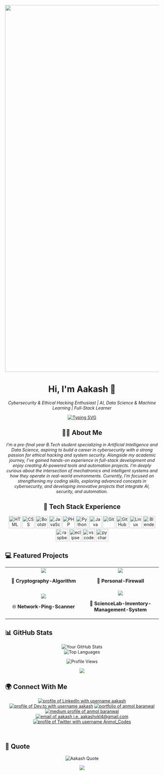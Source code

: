 <!-- Profile Readme -->
<div align="center">
  <img src="src/crazy.gif" width="1200" " />
  <h1>Hi, I'm Aakash 👋</h1>
  <p><i>Cybersecurity & Ethical Hacking Enthusiast | AI, Data Science & Machine Learning | Full-Stack Learner</i></p>

  <p align="center">
    <a href="https://git.io/typing-svg"><img src="https://readme-typing-svg.demolab.com?font=Fira+Code&duration=6000&pause=600&color=23B36B&center=true&vCenter=true&width=435&lines=CONQUEROR;Think+wider.+Defend+beyond+code." alt="Typing SVG" /></a>
  </p>

## 🧑‍💻 About Me

_I’m a pre-final year B.Tech student specializing in Artificial Intelligence and Data Science, aspiring to build a career in cybersecurity with a strong passion for ethical hacking and system security. Alongside my academic journey, I’ve gained hands-on experience in full-stack development and enjoy creating AI-powered tools and automation projects. I’m deeply curious about the intersection of mechatronics and intelligent systems and how they operate in real-world environments. Currently, I’m focused on strengthening my coding skills, exploring advanced concepts in cybersecurity, and developing innovative projects that integrate AI, security, and automation._

## 🚀 Tech Stack Experience

  <p>
    
  <img src="https://skillicons.dev/icons?i=html" alt="HTML" title="HTML" width="40" />
  <img src="https://skillicons.dev/icons?i=css" alt="CSS" title="CSS" width="40" />
  <img src="https://skillicons.dev/icons?i=bootstrap" alt="Bootstrap" title="Bootstrap" width="40" />
  <img src="https://skillicons.dev/icons?i=js" alt="JavaScript" title="JavaScript" width="40" />
  <img src="https://skillicons.dev/icons?i=php" alt="PHP" title="PHP" width="40" />
  <img src="https://skillicons.dev/icons?i=python" alt="Python" title="Python" width="40" />
  <img src="https://skillicons.dev/icons?i=java" alt="Java" title="Java" width="40" />
  <img src="https://skillicons.dev/icons?i=git" alt="Git" title="Git" width="40" />
  <img src="https://skillicons.dev/icons?i=github" alt="GitHub" title="GitHub" width="40" />
  <img src="https://skillicons.dev/icons?i=linux" alt="Linux" title="Linux" width="40" />
  <img src="https://skillicons.dev/icons?i=blender" alt="Blender" title="Blender" width="40" />
  <img src="https://skillicons.dev/icons?i=raspberrypi" alt="raspberrypi" title="raspberrypi" width="40" />
  <img src="https://skillicons.dev/icons?i=eclipse" alt="eclipse" title="eclipse" width="40" />
  <img src="https://skillicons.dev/icons?i=vscode" alt="vscode" title="vscode" width="40" />
  <img src="https://skillicons.dev/icons?i=pycharm" alt="pycharm" title="pycharm" width="40" />

</p>

</div>

## 💻 Featured Projects

<div align="center">

<table>
  <tr>
    <td align="center" width="50%">
      <a href="https://github.com/Aakash02A/Cryptography-Algorithm">
        <img src="https://github-readme-stats.vercel.app/api/pin/?username=aakash02a&repo=Cryptography-Algorithm&theme=radical" />
      </a>
      <p>🔐 <b>Cryptography-Algorithm</b><br></p>
    </td>
    <td align="center" width="50%">
      <a href="https://github.com/Aakash02A/Personal-Firewall">
        <img src="https://github-readme-stats.vercel.app/api/pin/?username=aakash02a&repo=Personal-Firewall&theme=radical" />
      </a>
      <p>🤖 <b>Personal-Firewall</b><br></p>
    </td>
  </tr>

  <tr>
    <td align="center" width="50%">
      <a href="https://github.com/Aakash02A/Network-Ping-Scanner">
        <img src="https://github-readme-stats.vercel.app/api/pin/?username=aakash02a&repo=Network-Ping-Scanner&theme=radical" />
      </a>
      <p>🌐 <b>Network-Ping-Scanner</b><br></p>
    </td>
    <td align="center" width="50%">
      <a href="https://github.com/Aakash02A/ScienceLab-Inventory-Management-System">
        <img src="https://github-readme-stats.vercel.app/api/pin/?username=aakash02a&repo=ScienceLab-Inventory-Management-System&theme=radical" />
      </a>
      <p>🧩 <b>ScienceLab-Inventory-Management-System</b><br></p>
    </td>
  </tr>
</table>

</div>

## 📊 GitHub Stats

<div align="center">
  
  ![Your GitHub Stats](https://github-readme-stats.vercel.app/api?username=aakash02a&show_icons=true&theme=radical) 
  <br>
  ![Top Languages](https://github-readme-stats.vercel.app/api/top-langs/?username=aakash02a&layout=compact&theme=radical)
  <br>
  <!-- ![GitHub Streak](https://github-readme-streak-stats.herokuapp.com/?user=aakash02a&theme=radical) -->
  ![Profile Views](https://komarev.com/ghpvc/?username=aakash02a&style=flat-square) 
  
  <img src="https://api.visitorbadge.io/api/visitors?path=https%3A%2F%2Fgithub.com%2FAnmol-Baranwal%2FAnmol-Baranwal&label=VISITORS&labelColor=%23000&countColor=%230A0209" />
</div>

## 🌍 Connect With Me

<div align="center">


<a href="https://www.linkedin.com/in/aakash02a/"><img src="https://img.shields.io/badge/LinkedIn-d5d5d5?style=for-the-badge&logo=linkedin&logoColor=0A0209" alt="profile of LinkedIn with username aakash" /></a> 
<a href="https://dev.to/aakash02a"><img src="https://img.shields.io/badge/dev.to-d5d5d5?style=for-the-badge&logo=devdotto&logoColor=0A0209" alt="profile of Dev.to with username aakash" /></a>
<a href="http://anmolbaranwal.com/"><img src="https://img.shields.io/badge/portfolio-d5d5d5?style=for-the-badge&logo=Portfolio&logoColor=0A0209" alt="portfolio of anmol baranwal" /></a>
<a href="https://medium.com/"><img src="https://img.shields.io/badge/medium-d5d5d5?style=for-the-badge&logo=Medium&logoColor=0A0209" alt="medium profile of anmol baranwal" /></a>
<a href="mailto:aakashvkl4@gmail.com"><img src="https://img.shields.io/badge/Gmail-d5d5d5?style=for-the-badge&logo=gmail&logoColor=0A0209" alt="email of aakash i.e.   aakashvkl4@gmail.com" /></a>
<a href="https://twitter.com/aakash02a"><img src="https://img.shields.io/badge/Twitter-d5d5d5?style=for-the-badge&logo=x&logoColor=0A0209" alt="profile of Twitter with username Anmol_Codes" ></a>

</div>

<br>

## 💫 Quote

<div align="center">
  
  ![Aakash Quote](https://quotes-github-readme.vercel.app/api?quote=%20Trust%20your%20Innerself%20Rather%20than%20anything%20else&quoteColor=00ffcc&author=02A&theme=dark&type=horizontal)

  <div align="center">
    <img src="https://capsule-render.vercel.app/api?type=waving&color=gradient&height=100&section=footer"/>
  </div>
</div>
